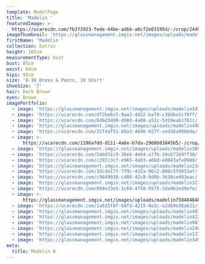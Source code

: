 ```yaml
---
template: ModelPage
title: 'Madelin '
featuredImage: >-
  https://ucarecdn.com/fb2f3923-fede-44be-adbb-a0cf2e03195d/-/crop/2449x772/0,0/-/preview/
imageThumbnail: 'https://glassmanagement.imgix.net/images/uploads/madelin2476938233.jpg'
firstName: 'Madelin '
collection: Extras
height: 165cm
measurementType: bust
bust: 85cm
waist: 64cm
hips: 95cm
size: '8-10 Dress & Pants, 10 Shirt'
shoeSize: '7'
hair: Dark Brown
eyes: Brown
imagePortfolio:
  - image: 'https://glassmanagement.imgix.net/images/uploads/madelin2476938233.jpg'
  - image: 'https://ucarecdn.com/df2be8c5-9aa2-4432-ba79-c39dba1cf0ff/'
  - image: 'https://ucarecdn.com/6d6d3dd0-d98d-4a08-a51c-5d19eab1761c/'
  - image: 'https://glassmanagement.imgix.net/images/uploads/madelin49808998324.jpg'
  - image: 'https://ucarecdn.com/31f4af51-89a3-4846-927f-ced38a90bb4e/'
  - image: >-
      https://ucarecdn.com/1196a7dd-d111-4a6e-b7da-2968603845b5/-/crop/2449x1204/0,0/-/preview/
  - image: 'https://glassmanagement.imgix.net/images/uploads/madelin3892473343.jpg'
  - image: 'https://ucarecdn.com/54dd31c9-3beb-4eb4-a7fb-34cb71b9ff38/'
  - image: 'https://ucarecdn.com/c292c3cf-e965-4a03-a6bd-e0043afe0908/'
  - image: 'https://glassmanagement.imgix.net/images/uploads/madelin234078928.jpg'
  - image: 'https://ucarecdn.com/3dcde17f-7f9c-432a-96c2-800c5fd053af/'
  - image: 'https://ucarecdn.com/c9049038-cd80-42c8-9d0b-3636ce483eac/'
  - image: 'https://glassmanagement.imgix.net/images/uploads/madelin32749.jpg'
  - image: 'https://ucarecdn.com/894e33e5-1c69-4f58-95f5-3da962ed9efe/'
  - image: >-
      https://glassmanagement.imgix.net/images/uploads/madelin758484848u4322111.jpg
  - image: 'https://ucarecdn.com/1a035f8f-68fd-4215-8e2c-e2d69e36a621/'
  - image: 'https://glassmanagement.imgix.net/images/uploads/madelin48732334.jpg'
  - image: 'https://glassmanagement.imgix.net/images/uploads/madelin42379843.jpg'
  - image: 'https://glassmanagement.imgix.net/images/uploads/madelin987342.jpg'
  - image: 'https://glassmanagement.imgix.net/images/uploads/madelin248733.jpg'
  - image: 'https://glassmanagement.imgix.net/images/uploads/madelin13789213.jpg'
  - image: 'https://glassmanagement.imgix.net/images/uploads/madelin349348.jpg'
meta:
  title: Madelin B
---
```


